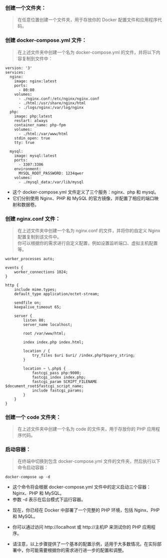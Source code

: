 ### 创建一个文件夹：
> 在任意位置创建一个文件夹，用于存放你的 Docker 配置文件和应用程序代码。

### 创建 docker-compose.yml 文件：
> 在上述文件夹中创建一个名为 docker-compose.yml 的文件，并将以下内容复制到文件中：

```
version: '3'
services:
  nginx:
    image: nginx:latest
    ports:
      - 80:80
    volumes:
      - ./nginx.conf:/etc/nginx/nginx.conf
      - ./html:/usr/share/nginx/html
      - ./logs/nginx:/var/log/nginx
  php:
    image: php:latest
    restart: always
    container_name: php-fpm
    volumes:
      - ./html:/var/www/html
    stdin_open: true
    tty: true

  mysql:
    image: mysql:latest
    ports:
      - 3307:3306
    environment:
      MYSQL_ROOT_PASSWORD: 1234qwer
    volumes:
      - ./mysql_data:/var/lib/mysql
```
- 这个 docker-compose.yml 文件定义了三个服务：nginx、php 和 mysql。
- 它们分别使用 Nginx、PHP 和 MySQL 的官方镜像，并配置了相应的端口映射和数据卷。

### 创建 nginx.conf 文件：
> 在上述文件夹中创建一个名为 nginx.conf 的文件，并将你的自定义 Nginx 配置复制到该文件中。  
> 你可以根据你的需求进行自定义配置，例如设置监听端口、虚拟主机配置等。
```
worker_processes auto;

events {
    worker_connections 1024;
}

http {
    include mime.types;
    default_type application/octet-stream;

    sendfile on;
    keepalive_timeout 65;

    server {
        listen 80;
        server_name localhost;

        root /var/www/html;

        index index.php index.html;

        location / {
            try_files $uri $uri/ /index.php?$query_string;
        }

        location ~ \.php$ {
            fastcgi_pass php:9000;
            fastcgi_index index.php;
            fastcgi_param SCRIPT_FILENAME $document_root$fastcgi_script_name;
            include fastcgi_params;
        }
    }
}
```


### 创建一个 code 文件夹：
> 在上述文件夹中创建一个名为 code 的文件夹，用于存放你的 PHP 应用程序代码。

### 启动容器：
> 在终端中切换到包含 docker-compose.yml 文件的文件夹，然后执行以下命令启动容器：

```
docker-compose up -d
```

- 这个命令将会根据 docker-compose.yml 文件中的定义启动三个容器：Nginx、PHP 和 MySQL。
- 参数 -d 表示在后台模式下运行容器。
* 现在，你已经在 Docker 中部署了一个完整的 PHP 环境，包括 Nginx、PHP 和 MySQL。
- 你可以通过访问 http://localhost 或 http://主机IP 来测试你的 PHP 应用程序。
* 请注意，以上步骤提供了一个基本的配置示例，适用于大多数情况。在实际部署中，你可能需要根据你的需求进行进一步的配置和调整。